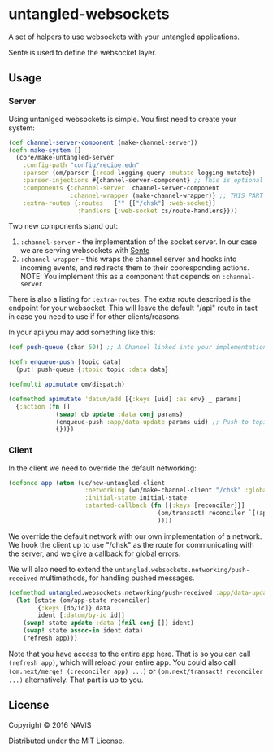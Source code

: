 # untangled-websockets

A set of helpers to use websockets with your untangled applications.

Sente is used to define the websocket layer.

## Usage

### Server

Using untanlged websockets is simple. You first need to create your system:

```clojure
(def channel-server-component (make-channel-server))
(defn make-system []
  (core/make-untangled-server
    :config-path "config/recipe.edn"
    :parser (om/parser {:read logging-query :mutate logging-mutate})
    :parser-injections #{channel-server-component} ;; This is optional - It will be useful if you want it in the environment.
    :components {:channel-server  channel-server-component
                 :channel-wrapper (make-channel-wrapper)} ;; THIS PART IS IMPLEMENTED BY YOU!
    :extra-routes {:routes   ["" {["/chsk"] :web-socket}]
                   :handlers {:web-socket cs/route-handlers}}))
```

Two new components stand out:

1. `:channel-server` - the implementation of the socket server. In our case we are serving websockets with [Sente](https://github.com/ptaoussanis/sente)
2. `:channel-wrapper` - this wraps the channel server and hooks into incoming events, and redirects them to their cooresponding actions. NOTE: You implement this as a component that depends on `:channel-server`

There is also a listing for `:extra-routes`. The extra route described is the endpoint for your websocket. This will leave the default "/api" route in tact in case you need to use if for other clients/reasons.

In your api you may add something like this:

```clojure
(def push-queue (chan 50)) ;; A Channel linked into your implementation of :channel-wrapper

(defn enqueue-push [topic data]
  (put! push-queue {:topic topic :data data}

(defmulti apimutate om/dispatch)

(defmethod apimutate 'datum/add [{:keys [uid] :as env} _ params]
  {:action (fn []
             (swap! db update :data conj params)
             (enqueue-push :app/data-update params uid) ;; Push to topic with data (params) excluding uid
             {})})
```

### Client

In the client we need to override the default networking:

```clojure
(defonce app (atom (uc/new-untangled-client
                     :networking (wn/make-channel-client "/chsk" :global-error-callback (constantly nil))
                     :initial-state initial-state
                     :started-callback (fn [{:keys [reconciler]}]
                                         (om/transact! reconciler `[(app/subscribe {:topic :app/data-update})]) ;; subscribe at app start.
                                         ))))
```

We override the default network with our own implementation of a network. We hook the client up to use "/chsk" as the route for communicating with the server, and we give a callback for global errors.

We will also need to extend the `untangled.websockets.networking/push-received` multimethods, for handling pushed messages.

```clojure
(defmethod untangled.websockets.networking/push-received :app/data-update [{:keys [reconciler] :as app} {:keys [data]}]
  (let [state (om/app-state reconciler)
        {:keys [db/id]} data
        ident [:datum/by-id id]]
    (swap! state update :data (fnil conj []) ident)
    (swap! state assoc-in ident data)
    (refresh app)))
```

Note that you have access to the entire app here. That is so you can call `(refresh app)`, which will reload your entire app. You could also call `(om.next/merge! (:reconciler app) ...)` or `(om.next/transact! reconciler ...)` alternatively. That part is up to you.

## License

Copyright © 2016 NAVIS

Distributed under the MIT License.
